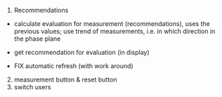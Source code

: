 
1. Recommendations
- calculate evaluation for measurement (recommendations), uses the previous values; use trend of measurements, i.e. in which direction in the phase plane
- get recommendation for evaluation (in display)



 - FIX automatic refresh (with work around)


2. measurement button & reset button
3. switch users


